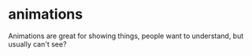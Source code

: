 # animations

Animations are great for showing things, people want to understand, but usually can't see?
